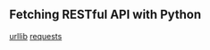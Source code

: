 ## Fetching RESTful API with Python

[urllib](https://docs.python.org/3/howto/urllib2.html)
[requests](https://requests.readthedocs.io/en/latest/)
